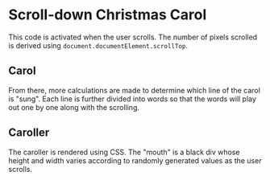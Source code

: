 # Scroll-down Christmas Carol
This code is activated when the user scrolls. The number of pixels scrolled is derived using `document.documentElement.scrollTop`.

## Carol
From there, more calculations are made to determine which line of the carol is "sung". Each line is further divided into words so that the words will play out one by one along with the scrolling.

## Caroller
The caroller is rendered using CSS. The "mouth" is a black div whose height and width varies according to randomly generated values as the user scrolls.
